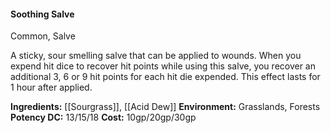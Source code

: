 #### Soothing Salve
Common, Salve

A sticky, sour smelling salve that can be applied to wounds. When you expend hit dice to recover hit    points while using this salve, you recover an additional 3, 6 or 9 hit points for each hit die expended. This effect lasts for 1 hour after applied.

**Ingredients:** [[Sourgrass]], [[Acid Dew]]
**Environment:** Grasslands, Forests
**Potency DC:** 13/15/18
**Cost:** 10gp/20gp/30gp
